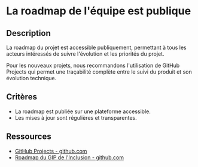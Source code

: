 # La roadmap de l'équipe est publique

## Description

La roadmap du projet est accessible publiquement, permettant à tous les acteurs
intéressés de suivre l'évolution et les priorités du projet.

Pour les nouveaux projets, nous recommandons l'utilisation de GitHub
Projects qui permet une traçabilité complète entre le suivi du
produit et son évolution technique.

## Critères

- La roadmap est publiée sur une plateforme accessible.
- Les mises à jour sont régulières et transparentes.

## Ressources

- [GitHub Projects - github.com](https://docs.github.com/fr/issues/planning-and-tracking-with-projects/learning-about-projects)
- [Roadmap du GIP de l'Inclusion - github.com](https://github.com/orgs/gip-inclusion/projects/10)
